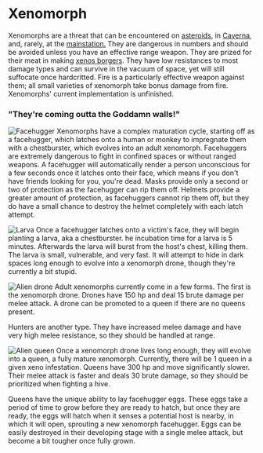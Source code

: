 # Xenomorph
Xenomorphs are a threat that can be encountered on [asteroids](Asteroid.md), in [Caverna](Caverna.md), and, rarely, at the [mainstation.](Official-Maps.md) They are dangerous in numbers and should be avoided unless you have an effective range weapon. They are prized for their meat in making [xenos borgers](Cooking.md). They have low resistances to most damage types and can survive in the vacuum of space, yet will still suffocate once hardcritted. Fire is a particularly effective weapon against them; all small varieties of xenomorph take bonus damage from fire. Xenomorphs' current implementation is unfinished.    

### "They're coming outta the Goddamn walls!"

![Facehugger](\img\Facehugger.png) Xenomorphs have a complex maturation cycle, starting off as a facehugger, which latches onto a human or monkey to impregnate them with a chestburster, which evolves into an adult xenomorph. Facehuggers are extremely dangerous to fight in confined spaces or without ranged weapons. A facehugger will automatically render a person unconscious for a few seconds once it latches onto their face, which means if you don't have friends looking for you, you're dead. Masks provide only a second or two of protection as the facehugger can rip them off. Helmets provide a greater amount of protection, as facehuggers cannot rip them off, but they do have a small chance to destroy the helmet completely with each latch attempt.

![Larva](\img\Larva.png)
Once a facehugger latches onto a victim's face, they will begin planting a larva, aka a chestburster. he incubation time for a larva is 5 minutes. Afterwards the larva will burst from the host's chest, killing them. The larva is small, vulnerable, and very fast. It will attempt to hide in dark spaces long enough to evolve into a xenomorph drone, though they're currently a bit stupid.

![Alien drone](\img\Alien_drone.png)
Adult xenomorphs currently come in a few forms. The first is the xenomorph drone. Drones have 150 hp and deal 15 brute damage per melee attack. A drone can be promoted to a queen if there are no queens present.

Hunters are another type. They have increased melee damage and have very high melee resistance, so they should be handled at range.

![Alien queen](\img\Alien_queen.png)
Once a xenomorph drone lives long enough, they will evolve into a queen, a fully mature xenomorph. Currently, there will be 1 queen in a given xeno infestation. Queens have 300 hp and move significantly slower. Their melee attack is faster and deals 30 brute damage, so they should be prioritized when fighting a hive.

Queens have the unique ability to lay facehugger eggs. These eggs take a period of time to grow before they are ready to hatch, but once they are ready, the eggs will hatch when it senses a potential host is nearby, in which it will open, sprouting a new xenomorph facehugger. Eggs can be easily destroyed in their developing stage with a single melee attack, but become a bit tougher once fully grown.

